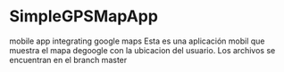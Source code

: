 # SimpleGPSMapApp
mobile app integrating google maps
Esta es una aplicación mobil que muestra el mapa degoogle con la ubicacion del usuario.
Los archivos se encuentran en el branch master
